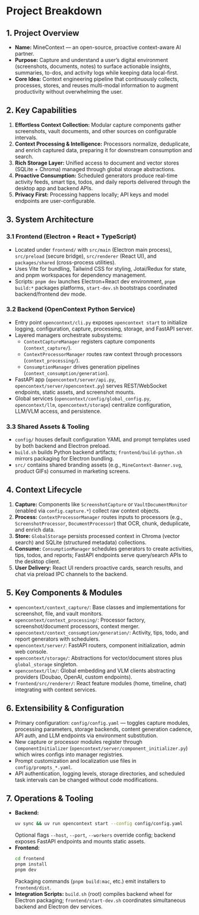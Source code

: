 # Project Breakdown

## 1. Project Overview
- **Name:** MineContext — an open-source, proactive context-aware AI partner.
- **Purpose:** Capture and understand a user’s digital environment (screenshots, documents, notes) to surface actionable insights, summaries, to-dos, and activity logs while keeping data local-first.
- **Core Idea:** Context engineering pipeline that continuously collects, processes, stores, and reuses multi-modal information to augment productivity without overwhelming the user.

## 2. Key Capabilities
1. **Effortless Context Collection:** Modular capture components gather screenshots, vault documents, and other sources on configurable intervals.
2. **Context Processing & Intelligence:** Processors normalize, deduplicate, and enrich captured data, preparing it for downstream consumption and search.
3. **Rich Storage Layer:** Unified access to document and vector stores (SQLite + Chroma) managed through global storage abstractions.
4. **Proactive Consumption:** Scheduled generators produce real-time activity feeds, smart tips, todos, and daily reports delivered through the desktop app and backend APIs.
5. **Privacy First:** Processing happens locally; API keys and model endpoints are user-configurable.

## 3. System Architecture
### 3.1 Frontend (Electron + React + TypeScript)
- Located under `frontend/` with `src/main` (Electron main process), `src/preload` (secure bridge), `src/renderer` (React UI), and `packages/shared` (cross-process utilities).
- Uses Vite for bundling, Tailwind CSS for styling, Jotai/Redux for state, and pnpm workspaces for dependency management.
- Scripts: `pnpm dev` launches Electron+React dev environment, `pnpm build:*` packages platforms, `start-dev.sh` bootstraps coordinated backend/frontend dev mode.

### 3.2 Backend (OpenContext Python Service)
- Entry point `opencontext/cli.py` exposes `opencontext start` to initialize logging, configuration, capture, processing, storage, and FastAPI server.
- Layered managers orchestrate subsystems:
  - `ContextCaptureManager` registers capture components (`context_capture/`).
  - `ContextProcessorManager` routes raw context through processors (`context_processing/`).
  - `ConsumptionManager` drives generation pipelines (`context_consumption/generation`).
- FastAPI app (`opencontext/server/api.py`, `opencontext/server/opencontext.py`) serves REST/WebSocket endpoints, static assets, and screenshot mounts.
- Global services (`opencontext/config/global_config.py`, `opencontext/llm`, `opencontext/storage`) centralize configuration, LLM/VLM access, and persistence.

### 3.3 Shared Assets & Tooling
- `config/` houses default configuration YAML and prompt templates used by both backend and Electron preload.
- `build.sh` builds Python backend artifacts; `frontend/build-python.sh` mirrors packaging for Electron bundling.
- `src/` contains shared branding assets (e.g., `MineContext-Banner.svg`, product GIFs) consumed in marketing screens.

## 4. Context Lifecycle
1. **Capture:** Components like `ScreenshotCapture` or `VaultDocumentMonitor` (enabled via `config.capture.*`) collect raw context objects.
2. **Process:** `ContextProcessorManager` routes inputs to processors (e.g., `ScreenshotProcessor`, `DocumentProcessor`) that OCR, chunk, deduplicate, and enrich data.
3. **Store:** `GlobalStorage` persists processed context in Chroma (vector search) and SQLite (structured metadata) collections.
4. **Consume:** `ConsumptionManager` schedules generators to create activities, tips, todos, and reports; FastAPI endpoints serve query/search APIs to the desktop client.
5. **User Delivery:** React UI renders proactive cards, search results, and chat via preload IPC channels to the backend.

## 5. Key Components & Modules
- `opencontext/context_capture/`: Base classes and implementations for screenshot, file, and vault monitors.
- `opencontext/context_processing/`: Processor factory, screenshot/document processors, context merger.
- `opencontext/context_consumption/generation/`: Activity, tips, todo, and report generators with schedulers.
- `opencontext/server/`: FastAPI routers, component initialization, admin web console.
- `opencontext/storage/`: Abstractions for vector/document stores plus `global_storage` singleton.
- `opencontext/llm/`: Global embedding and VLM clients abstracting providers (Doubao, OpenAI, custom endpoints).
- `frontend/src/renderer/`: React feature modules (home, timeline, chat) integrating with context services.

## 6. Extensibility & Configuration
- Primary configuration: `config/config.yaml` — toggles capture modules, processing parameters, storage backends, content generation cadence, API auth, and LLM endpoints via environment substitution.
- New capture or processor modules register through `ComponentInitializer` (`opencontext/server/component_initializer.py`) which wires configs into manager registries.
- Prompt customization and localization use files in `config/prompts_*.yaml`.
- API authentication, logging levels, storage directories, and scheduled task intervals can be changed without code modifications.

## 7. Operations & Tooling
- **Backend:**
  ```bash
  uv sync && uv run opencontext start --config config/config.yaml
  ```
  Optional flags `--host`, `--port`, `--workers` override config; backend exposes FastAPI endpoints and mounts static assets.
- **Frontend:**
  ```bash
  cd frontend
  pnpm install
  pnpm dev
  ```
  Packaging commands (`pnpm build:mac`, etc.) emit installers to `frontend/dist`.
- **Integration Scripts:** `build.sh` (root) compiles backend wheel for Electron packaging; `frontend/start-dev.sh` coordinates simultaneous backend and Electron dev services.
